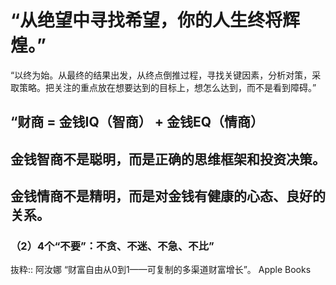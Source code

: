 # “从绝望中寻找希望，你的人生终将辉煌。”

“以终为始。从最终的结果出发，从终点倒推过程，寻找关键因素，分析对策，采取策略。把关注的重点放在想要达到的目标上，想怎么达到，而不是看到障碍。”

## “财商 = 金钱IQ（智商） + 金钱EQ（情商）
## 金钱智商不是聪明，而是正确的思维框架和投资决策。
## 金钱情商不是精明，而是对金钱有健康的心态、良好的关系。
### （2）4个“不要”：不贪、不迷、不急、不比”

抜粋:: 阿汝娜  “财富自由从0到1——可复制的多渠道财富增长”。 Apple Books  
